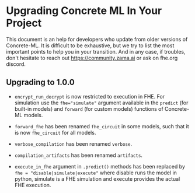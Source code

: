 # Upgrading Concrete ML In Your Project

This document is an help for developers who update from older versions of Concrete-ML. It is difficult to be exhaustive, but we try to list the most important points to help you in your transition. And in any case, if troubles, don't hesitate to reach out https://community.zama.ai or ask on fhe.org discord.

## Upgrading to 1.0.0

- `encrypt_run_decrypt` is now restricted to execution in FHE. For simulation use the `fhe="simulate"` argument available in the `predict` (for built-in models) and `forward` (for custom models) functions of Concrete-ML models.

- `forward_fhe` has been renamed `fhe_circuit` in some models, such that it is now `fhe_circuit` for all models.

- `verbose_compilation` has been renamed `verbose`.

- `compilation_artifacts` has been renamed `artifacts`.

- `execute_in_fhe` argument in `.predict()` methods has been replaced by `fhe = "disable|simulate|execute"` where disable runs the model in python, simulate is a FHE simulation and execute provides the actual FHE execution.
